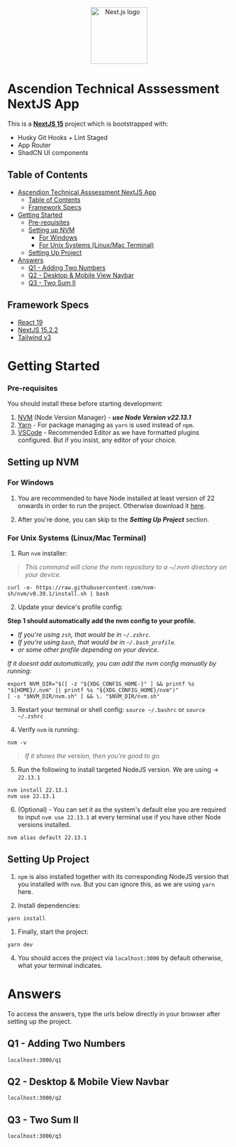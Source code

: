 <p align="center">
  <a href="https://laravel.com" target="_blank">
    <img alt="Next.js logo" src="https://camo.githubusercontent.com/26d06a6572aa5d9ecdb699add71d40e57aefe8244c6306ba58a70aee6ad5123c/68747470733a2f2f6173736574732e76657263656c2e636f6d2f696d6167652f75706c6f61642f76313636323133303535392f6e6578746a732f49636f6e5f6c696768745f6261636b67726f756e642e706e67" height="128" data-canonical-src="https://assets.vercel.com/image/upload/v1662130559/nextjs/Icon_light_background.png" style="visibility:visible;max-width:100%;">
  </a>
</p>

# Ascendion Technical Asssessment NextJS App

This is a **[NextJS 15](https://nextjs.org)** project which is bootstrapped with:

- Husky Git Hooks + Lint Staged
- App Router
- ShadCN UI components

## Table of Contents

- [Ascendion Technical Asssessment NextJS App](#ascendion-technical-asssessment-nextjs-app)
  - [Table of Contents](#table-of-contents)
  - [Framework Specs](#framework-specs)
- [Getting Started](#getting-started)
  - [Pre-requisites](#pre-requisites)
  - [Setting up NVM](#setting-up-nvm)
    - [For Windows](#for-windows)
    - [For Unix Systems (Linux/Mac Terminal)](#for-unix-systems-linuxmac-terminal)
  - [Setting Up Project](#setting-up-project)
- [Answers](#answers)
  - [Q1 - Adding Two Numbers](#q1---adding-two-numbers)
  - [Q2 - Desktop \& Mobile View Navbar](#q2---desktop--mobile-view-navbar)
  - [Q3 - Two Sum II](#q3---two-sum-ii)

## Framework Specs

- [React 19](https://react.dev/blog/2024/12/05/react-19)
- [NextJS 15.2.2](https://nextjs.org/)
- [Tailwind v3](https://v3.tailwindcss.com/)

# Getting Started

### Pre-requisites

You should install these before starting development:

1. [NVM](https://www.freecodecamp.org/news/node-version-manager-nvm-install-guide/) (Node Version Manager) - **_use Node Version v22.13.1_**
2. [Yarn](https://www.npmjs.com/package/yarn) - For package managing as `yarn` is used instead of `npm`.
3. [VSCode](https://code.visualstudio.com/download) - Recommended Editor as we have formatted plugins configured. But if you insist, any editor of your choice.

## Setting up NVM

### For Windows

1. You are recommended to have Node installed at least version of 22 onwards in order to run the project. Otherwise download it [here](https://nodejs.org/en/download).

2. After you're done, you can skip to the _**Setting Up Project**_ section.

### For Unix Systems (Linux/Mac Terminal)

1. Run `nvm` installer:

> _This command will clone the nvm repository to a ~/.nvm directory on your device._

```
curl -o- https://raw.githubusercontent.com/nvm-sh/nvm/v0.39.1/install.sh | bash
```

2. Update your device's profile config:

**Step 1 should automatically add the nvm config to your profile.**

- _If you're using `zsh`, that would be in `~/.zshrc`._
- _If you're using `bash`, that would be in `~/.bash_profile`._
- _or some other profile depending on your device._

_If it doesnt add automatically, you can add the nvm config manually by running:_

```
export NVM_DIR="$([ -z "${XDG_CONFIG_HOME-}" ] && printf %s "${HOME}/.nvm" || printf %s "${XDG_CONFIG_HOME}/nvm")"
[ -s "$NVM_DIR/nvm.sh" ] && \. "$NVM_DIR/nvm.sh"
```

3. Restart your terminal or shell config: `source ~/.bashrc` or `source ~/.zshrc`

4. Verify `nvm` is running:

```
nvm -v
```

> _If it shows the version, then you're good to go._

5. Run the following to install targeted NodeJS version. We are using -> `22.13.1`

```
nvm install 22.13.1
nvm use 22.13.1
```

6. (Optional) - You can set it as the system's default else you are required to input `nvm use 22.13.1` at
   every terminal use if you have other Node versions installed.

```
nvm alias default 22.13.1
```

## Setting Up Project

1. `npm` is also installed together with its corresponding NodeJS version that you installed with `nvm`. But you can ignore this, as we are using `yarn` here.

2. Install dependencies:

```
yarn install
```

1. Finally, start the project:

```
yarn dev
```

4. You should acces the project via `localhost:3000` by default otherwise, what your terminal indicates.

# Answers

To access the answers, type the urls below directly in your browser after setting up the project.

## Q1 - Adding Two Numbers

```
localhost:3000/q1
```

## Q2 - Desktop & Mobile View Navbar

```
localhost:3000/q2
```

## Q3 - Two Sum II

```
localhost:3000/q3
```
